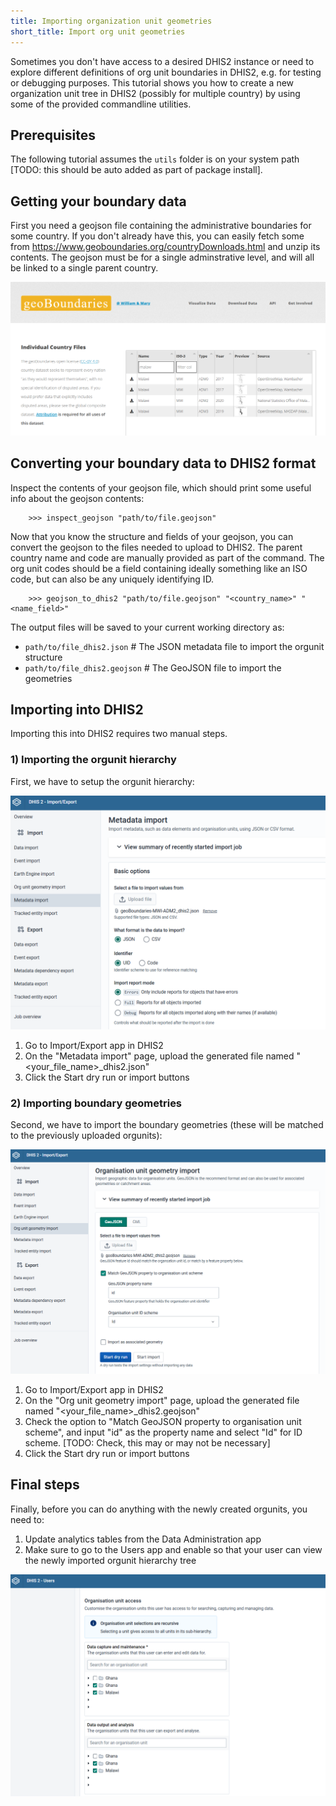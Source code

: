 ```yaml
---
title: Importing organization unit geometries
short_title: Import org unit geometries
---
```


Sometimes you don't have access to a desired DHIS2 instance or need to explore different definitions of org unit boundaries in DHIS2, e.g. for testing or debugging purposes. This tutorial shows you how to create a new organization unit tree in DHIS2 (possibly for multiple country) by using some of the provided commandline utilities. 

## Prerequisites

The following tutorial assumes the `utils` folder is on your system path [TODO: this should be auto added as part of package install].

## Getting your boundary data

First you need a geojson file containing the administrative boundaries for some country. If you don't already have this,
you can easily fetch some from https://www.geoboundaries.org/countryDownloads.html and unzip its contents. The geojson must be for a single adminstrative level, and will all be linked to a single parent country. 

![GeoBoundaries screenshot](images/geoboundaries.png)

## Converting your boundary data to DHIS2 format

Inspect the contents of your geojson file, which should print some useful info about the geojson contents:

        >>> inspect_geojson "path/to/file.geojson"

Now that you know the structure and fields of your geojson, you can convert the geojson to the files needed
to upload to DHIS2. The parent country name and code are manually provided as part of the command. The org unit codes should be a field containing ideally something like an ISO code, but can also be any uniquely identifying ID. 

        >>> geojson_to_dhis2 "path/to/file.geojson" "<country_name>" "<name_field>"

The output files will be saved to your current working directory as:

- `path/to/file_dhis2.json` # The JSON metadata file to import the orgunit structure
- `path/to/file_dhis2.geojson` # The GeoJSON file to import the geometries

## Importing into DHIS2

Importing this into DHIS2 requires two manual steps. 

### 1) Importing the orgunit hierarchy

First, we have to setup the orgunit hierarchy: 

![Importing orgunit hierarchy](images/dhis2-orgunits-import-metadata.png)

1. Go to Import/Export app in DHIS2
2. On the "Metadata import" page, upload the generated file named "<your_file_name>_dhis2.json"
3. Click the Start dry run or import buttons

### 2) Importing boundary geometries

Second, we have to import the boundary geometries (these will be matched to the previously uploaded orgunits):

![Importing orgunit geometries](images/dhis2-orgunits-import-geoms.png)

1. Go to Import/Export app in DHIS2
2. On the "Org unit geometry import" page, upload the generated file named "<your_file_name>_dhis2.geojson"
3. Check the option to "Match GeoJSON property to organisation unit scheme", and input "id" as the property name and select "Id" for ID scheme. [TODO: Check, this may or may not be necessary]
4. Click the Start dry run or import buttons

## Final steps

Finally, before you can do anything with the newly created orgunits, you need to:

1. Update analytics tables from the Data Administration app
2. Make sure to go to the Users app and enable so that your user can view the newly imported orgunit hierarchy tree

![User's access to orgunization units](images/dhis2-user-orgunits.png)
